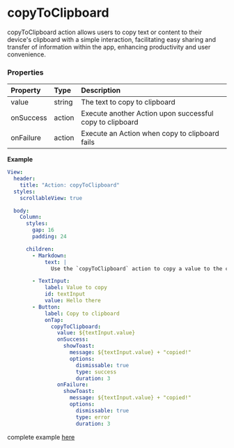 # copyToClipboard

copyToClipboard action allows users to copy text or content to their device's clipboard with a simple interaction, facilitating easy sharing and transfer of information within the app, enhancing productivity and user convenience.

### Properties

| Property  | Type   | Description                                              |
| :-------- | :----- | :------------------------------------------------------- |
| value     | string | The text to copy to clipboard                            |
| onSuccess | action | Execute another Action upon successful copy to clipboard |
| onFailure | action | Execute an Action when copy to clipboard fails           |

**Example**

```yaml
View:
  header:
    title: "Action: copyToClipboard"
  styles:
    scrollableView: true

  body:
    Column:
      styles:
        gap: 16
        padding: 24

      children:
        - Markdown:
            text: |
              Use the `copyToClipboard` action to copy a value to the clipbaord.

        - TextInput:
            label: Value to copy
            id: textInput
            value: Hello there
        - Button:
            label: Copy to clipboard
            onTap:
              copyToClipboard:
                value: ${textInput.value}
                onSuccess:
                  showToast:
                    message: ${textInput.value} + "copied!"
                    options:
                      dismissable: true
                      type: success
                      duration: 3
                onFailure:
                  showToast:
                    message: ${textInput.value} + "copied!"
                    options:
                      dismissable: true
                      type: error
                      duration: 3
```


complete example [here](https://studio.ensembleui.com/app/e24402cb-75e2-404c-866c-29e6c3dd7992/screen/oQGrStPwLqERIc7kzHFn?propertyPanelEnabled=true&instantPreviewDisabled=false&editorV2Enabled=true)
